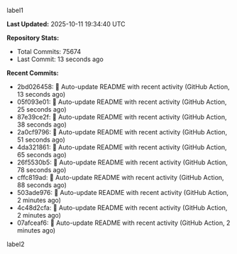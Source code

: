 
label1 
<!-- ACTIVITY_START -->
**Last Updated:** 2025-10-11 19:34:40 UTC

**Repository Stats:**
- Total Commits: 75674
- Last Commit: 13 seconds ago

**Recent Commits:**
- 2bd026458: 🤖 Auto-update README with recent activity (GitHub Action, 13 seconds ago)
- 05f093e01: 🤖 Auto-update README with recent activity (GitHub Action, 25 seconds ago)
- 87e39ce2f: 🤖 Auto-update README with recent activity (GitHub Action, 38 seconds ago)
- 2a0cf9796: 🤖 Auto-update README with recent activity (GitHub Action, 51 seconds ago)
- 4da321861: 🤖 Auto-update README with recent activity (GitHub Action, 65 seconds ago)
- 26f5530b5: 🤖 Auto-update README with recent activity (GitHub Action, 78 seconds ago)
- cffc819ad: 🤖 Auto-update README with recent activity (GitHub Action, 88 seconds ago)
- 503ade976: 🤖 Auto-update README with recent activity (GitHub Action, 2 minutes ago)
- 4c48d2cfa: 🤖 Auto-update README with recent activity (GitHub Action, 2 minutes ago)
- 07afceaf6: 🤖 Auto-update README with recent activity (GitHub Action, 2 minutes ago)
<!-- ACTIVITY_END -->

label2
